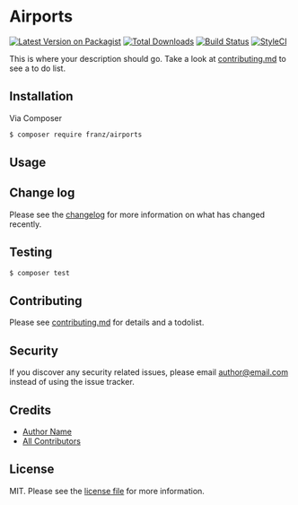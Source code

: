 # Airports

[![Latest Version on Packagist][ico-version]][link-packagist]
[![Total Downloads][ico-downloads]][link-downloads]
[![Build Status][ico-travis]][link-travis]
[![StyleCI][ico-styleci]][link-styleci]

This is where your description should go. Take a look at [contributing.md](contributing.md) to see a to do list.

## Installation

Via Composer

``` bash
$ composer require franz/airports
```

## Usage

## Change log

Please see the [changelog](changelog.md) for more information on what has changed recently.

## Testing

``` bash
$ composer test
```

## Contributing

Please see [contributing.md](contributing.md) for details and a todolist.

## Security

If you discover any security related issues, please email author@email.com instead of using the issue tracker.

## Credits

- [Author Name][link-author]
- [All Contributors][link-contributors]

## License

MIT. Please see the [license file](license.md) for more information.

[ico-version]: https://img.shields.io/packagist/v/franz/airports.svg?style=flat-square
[ico-downloads]: https://img.shields.io/packagist/dt/franz/airports.svg?style=flat-square
[ico-travis]: https://img.shields.io/travis/franz/airports/master.svg?style=flat-square
[ico-styleci]: https://styleci.io/repos/12345678/shield

[link-packagist]: https://packagist.org/packages/franz/airports
[link-downloads]: https://packagist.org/packages/franz/airports
[link-travis]: https://travis-ci.org/franz/airports
[link-styleci]: https://styleci.io/repos/12345678
[link-author]: https://github.com/franz
[link-contributors]: ../../contributors
